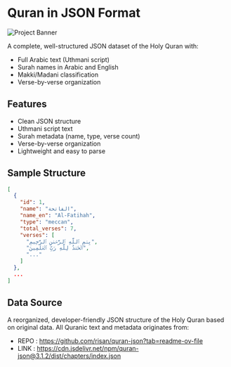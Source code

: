 # Quran in JSON Format

![Project Banner](https://al-dirassa.com/en/wp-content/uploads/2024/11/quran-6862296_1280.jpg) <!-- Optional -->

A complete, well-structured JSON dataset of the Holy Quran with:
- Full Arabic text (Uthmani script)
- Surah names in Arabic and English
- Makki/Madani classification
- Verse-by-verse organization

## Features

- Clean JSON structure
- Uthmani script text
- Surah metadata (name, type, verse count)
- Verse-by-verse organization
- Lightweight and easy to parse

## Sample Structure

```json
[
  {
    "id": 1,
    "name": "الفاتحة",
    "name_en": "Al-Fatihah",
    "type": "meccan",
    "total_verses": 7,
    "verses": [
      "بِسۡمِ ٱللَّهِ ٱلرَّحۡمَٰنِ ٱلرَّحِيمِ",
      "ٱلۡحَمۡدُ لِلَّهِ رَبِّ ٱلۡعَٰلَمِينَ",
      "..."
    ]
  },
  ...
]
```

## Data Source

A reorganized, developer-friendly JSON structure of the Holy Quran based on original data.
All Quranic text and metadata originates from:
- REPO : https://github.com/risan/quran-json?tab=readme-ov-file
- LINK : https://cdn.jsdelivr.net/npm/quran-json@3.1.2/dist/chapters/index.json
